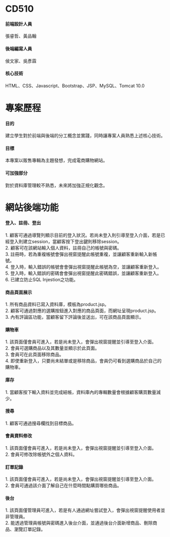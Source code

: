 # CD510
<h4>前端設計人員</h4>
張睿哲、黃品翰
<h4>後端編寫人員</h4>
侯文家、吳彥霖
<h4>核心技術</h4>
HTML、CSS、Javascript、Bootstrap、JSP、MySQL、Tomcat 10.0

# 專案歷程
<h4>目的</h4>
建立學生對於前端與後端的分工概念並實踐，同時讓專案人員熟悉上述核心技術。
<h4>目標</h4>
本專案以販售專輯為主題發想，完成電商購物網站。
<h4>可加強部分</h4>
對於資料庫管理較不熟悉，未來將加強正規化觀念。

# 網站後端功能
<h4>登入、註冊、登出</h4>
1. 顧客可通過導覽列顯示目前的登入狀況。若尚未登入則引導至登入介面，若是已經登入則建立session，當顧客按下登出鍵則移除session。<br>
2. 顧客可在該網站輸入個人資料，註冊自己的帳號與密碼。<br>
3. 註冊時，若為重複帳號會彈出視窗提醒此帳號重複，並讓顧客重新輸入新帳號。<br>
4. 登入時，輸入錯誤的帳號會會彈出視窗提醒此帳號為空，並讓顧客重新登入。<br>
5. 登入時，輸入錯誤的密碼會會彈出視窗提醒此密碼錯誤，並讓顧客重新登入。<br>
6. 已建立防止SQL Injestion之功能。
<h4>商品頁面展示</h4>
1. 所有商品資料已寫入資料庫，模板為product.jsp。<br>
2. 顧客可通過對應的選購按鈕進入對應的商品頁面，而網址呈現product.jsp。<br>
3. 內有評論區功能，當顧客留下評論後並送出，可在該商品頁面顯示。
<h4>購物車</h4>
1. 該頁面僅會員可進入，若是尚未登入，會彈出視窗提醒並引導至登入介面。<br>
2. 會員可選購商品以及其數量並顯示於此頁面。<br>
3. 會員可在此頁面移除商品。<br>
4. 即使重新登入，只要尚未結單或是移除商品，會員仍可看到選購商品於自己的購物車。
<h4>庫存</h4>
1. 當顧客按下輸入資料並完成結帳，資料庫內的專輯數量會根據顧客購買數量減少。
<h4>搜尋</h4>
1. 顧客可通過搜尋欄找到目標商品。
<h4>會員資料修改</h4>
1. 該頁面僅會員可進入，若是尚未登入，會彈出視窗提醒並引導至登入介面。<br>
2. 會員可修改除帳號外之個人資料。
<h4>訂單記錄</h4>
1. 該頁面僅會員可進入，若是尚未登入，會彈出視窗提醒並引導至登入介面。<br>
2. 會員可通過該介面了解自己在什麼時間點購買哪些商品。
<h4>後台</h4>
1. 該頁面僅管理員可進入，若是有人通過網址嘗試登入，會彈出視窗提醒使用者並非管理員。<br>
2. 能透過管理員帳號與密碼進入後台介面，並通過後台介面新增商品、刪除商品、瀏覽訂單記錄。
